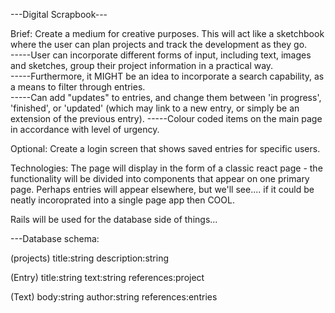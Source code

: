 ---Digital Scrapbook---

Brief: Create a medium for creative purposes.  This will act like a sketchbook where the user can plan projects and track the development as they go.  
-----User can incorporate different forms of input, including text, images and sketches, group their project information in a practical way.  
-----Furthermore, it MIGHT be an idea to incorporate a search capability, as a means to filter through entries.  
-----Can add "updates" to entries, and change them between 'in progress', 'finished', or 'updated' (which may link to a new entry, or simply be an extension of the previous entry).
-----Colour coded items on the main page in accordance with level of urgency.

Optional: Create a login screen that shows saved entries for specific users.

Technologies: The page will display in the form of a classic react page - the functionality will be divided into components that appear on one primary page.  Perhaps entries will appear elsewhere, but we'll see.... if it could be neatly incoroprated into a single page app then COOL.

Rails will be used for the database side of things...

---Database schema: 

(projects)
title:string
description:string

(Entry)
title:string
text:string
references:project

(Text)
body:string
author:string
references:entries

